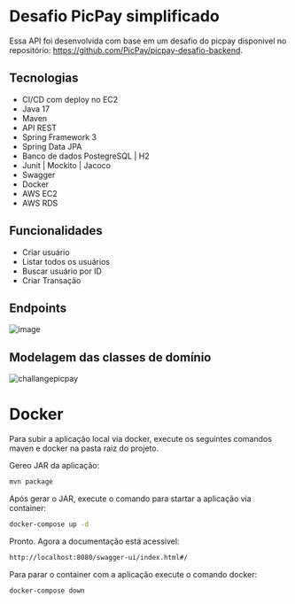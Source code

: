 
# Desafio PicPay simplificado

Essa API foi desenvolvida com base em um desafio do picpay disponivel no repositório: https://github.com/PicPay/picpay-desafio-backend.

## Tecnologias

- CI/CD com deploy no EC2
- Java 17
- Maven
- API REST
- Spring Framework 3
- Spring Data JPA
- Banco de dados PostegreSQL | H2
- Junit | Mockito | Jacoco
- Swagger
- Docker
- AWS EC2
- AWS RDS 

## Funcionalidades
- Criar usuário
- Listar todos os usuários
- Buscar usuário por ID
- Criar Transação

## Endpoints
![image](https://github.com/Gabrielv7/desafio-pic-pay/assets/53438847/fa0553e8-bc19-41fc-8484-38978e47907d)

## Modelagem das classes de domínio
![challangepicpay](https://github.com/user-attachments/assets/60a5f79f-f094-4516-b29a-d107b539a572)

# Docker
Para subir a aplicação local via docker, execute os seguintes comandos maven e docker na pasta raiz do projeto.

Gereo JAR da aplicação:
```bash
mvn package
```
Após gerar o JAR, execute o comando para startar a aplicação via container:
```bash
docker-compose up -d
```
Pronto. Agora a documentação está acessivel:
```bash
http://localhost:8080/swagger-ui/index.html#/
```
Para parar o container com a aplicação execute o comando docker:
```bash
docker-compose down

